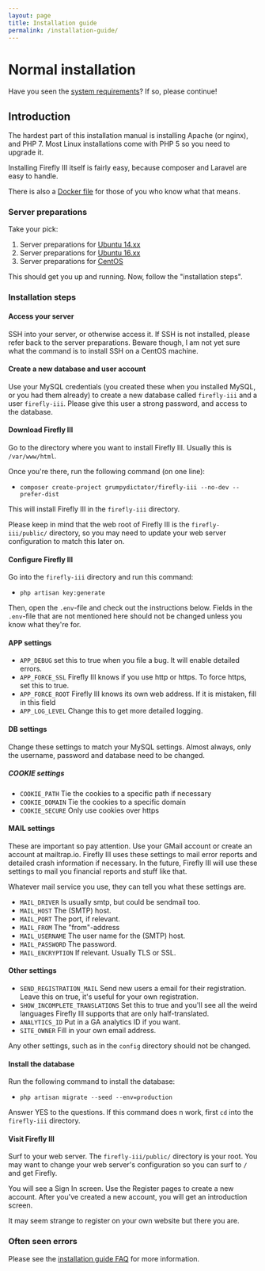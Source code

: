 ```yaml
---
layout: page
title: Installation guide
permalink: /installation-guide/
---
```


# Normal installation

Have you seen the [system requirements](/system-requirements/)? If so, please continue!

## Introduction

The hardest part of this installation manual is installing Apache (or nginx), and PHP 7. Most Linux installations come with PHP 5 so you need to upgrade it.

Installing Firefly III itself is fairly easy, because composer and Laravel are easy to handle.

There is also a [Docker file](/installation-guide-docker/) for those of you who know what that means.

### Server preparations

Take your pick:

1. Server preparations for [Ubuntu 14.xx](/server-prep-ubu-14/)
2. Server preparations for [Ubuntu 16.xx](/server-prep-ubu-16/)
3. Server preparations for [CentOS](/server-prep-centos/)

This should get you up and running. Now, follow the "installation steps".

### Installation steps

#### Access your server
SSH into your server, or otherwise access it. If SSH is not installed, please refer back to the server preparations. Beware though, I am not yet sure what the command is to install SSH on a CentOS machine.

#### Create a new database and user account
Use your MySQL credentials (you created these when you installed MySQL, or you had them already) to create a new database called `firefly-iii` and a user `firefly-iii`. Please give this user a strong password, and access to the database.

#### Download Firefly III
Go to the directory where you want to install Firefly III. Usually this is `/var/www/html`. 

Once you're there, run the following command (on one line):

- `composer create-project grumpydictator/firefly-iii --no-dev --prefer-dist`

This will install Firefly III in the `firefly-iii` directory.

Please keep in mind that the web root of Firefly III is the `firefly-iii/public/` directory, so you may need to update your web server configuration to match this later on.

#### Configure Firefly III

Go into the `firefly-iii` directory and run this command:

- `php artisan key:generate`


Then, open the `.env`-file and check out the instructions below. Fields in the `.env`-file that are not mentioned here should not be changed unless you know what they're for.

#### APP settings

* `APP_DEBUG` set this to true when you file a bug. It will enable detailed errors.
* `APP_FORCE_SSL` Firefly III knows if you use http or https. To force https, set this to true.
* `APP_FORCE_ROOT` Firefly III knows its own web address. If it is mistaken, fill in this field
* `APP_LOG_LEVEL` Change this to get more detailed logging.

#### DB settings

Change these settings to match your MySQL settings. Almost always, only the username, password and database need to be changed.

##### COOKIE settings

* `COOKIE_PATH` Tie the cookies to a specific path if necessary
* `COOKIE_DOMAIN` Tie the cookies to a specific domain
* `COOKIE_SECURE` Only use cookies over https

#### MAIL settings

These are important so pay attention. Use your GMail account or create an account at mailtrap.io. Firefly III uses these settings to mail error reports and detailed crash information if necessary. In the future, Firefly III will use these settings to mail you financial reports and stuff like that.

Whatever mail service you use, they can tell you what these settings are.

* `MAIL_DRIVER` Is usually smtp, but could be sendmail too.
* `MAIL_HOST` The (SMTP) host.
* `MAIL_PORT` The port, if relevant.
* `MAIL_FROM` The "from"-address
* `MAIL_USERNAME` The user name for the (SMTP) host.
* `MAIL_PASSWORD` The password.
* `MAIL_ENCRYPTION` If relevant. Usually TLS or SSL.

#### Other settings

* `SEND_REGISTRATION_MAIL` Send new users a email for their registration. Leave this on true, it's useful for your own registration.
* `SHOW_INCOMPLETE_TRANSLATIONS` Set this to true and you'll see all the weird languages Firefly III supports that are only half-translated.
* `ANALYTICS_ID` Put in a GA analytics ID if you want.
* `SITE_OWNER` Fill in your own email address.

Any other settings, such as in the `config` directory should not be changed.

#### Install the database

Run the following command to install the database:

* `php artisan migrate --seed --env=production`

Answer YES to the questions. If this command does n work, first `cd` into the `firefly-iii` directory.

#### Visit Firefly III

Surf to your web server. The `firefly-iii/public/` directory is your root. You may want to change your web server's configuration so you can surf to `/` and get Firefly.

You will see a Sign In screen. Use the Register pages to create a new account. After you've created a new account, you will get an introduction screen.

It may seem strange to register on your own website but there you are.

### Often seen errors

Please see the [installation guide FAQ](/installation-guide-faq/) for more information.
